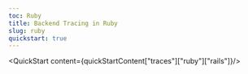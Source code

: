 ```yaml
---
toc: Ruby
title: Backend Tracing in Ruby
slug: ruby
quickstart: true
---
```


<QuickStart content={quickStartContent["traces"]["ruby"]["rails"]}/>
